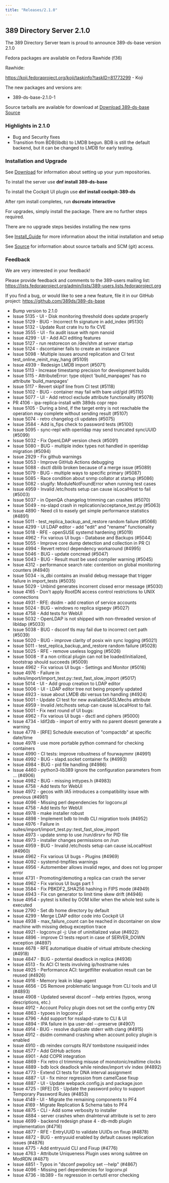 ```yaml
---
title: "Releases/2.1.0"
---
```


389 Directory Server 2.1.0
-----------------------------

The 389 Directory Server team is proud to announce 389-ds-base version 2.1.0

Fedora packages are available on Fedora Rawhide (f36)

Rawhide:

<https://koji.fedoraproject.org/koji/taskinfo?taskID=81773299> - Koji


The new packages and versions are:

- 389-ds-base-2.1.0-1

Source tarballs are available for download at [Download 389-ds-base Source](https://github.com/389ds/389-ds-base/archive/389-ds-base-2.1.0.tar.gz)

### Highlights in 2.1.0

- Bug and Security fixes
- Transition from BDB(libdb) to LMDB begun.  BDB is still the default backend, but it can be changed to LMDB for early testing.

### Installation and Upgrade 

See [Download](../download.html) for information about setting up your yum repositories.

To install the server use **dnf install 389-ds-base**

To install the Cockpit UI plugin use **dnf install cockpit-389-ds**

After rpm install completes, run **dscreate interactive**

For upgrades, simply install the package.  There are no further steps required.

There are no upgrade steps besides installing the new rpms 

See [Install\_Guide](../howto/howto-install-389.html) for more information about the initial installation and setup

See [Source](../development/source.html) for information about source tarballs and SCM (git) access.

### Feedback

We are very interested in your feedback!

Please provide feedback and comments to the 389-users mailing list: <https://lists.fedoraproject.org/admin/lists/389-users.lists.fedoraproject.org>

If you find a bug, or would like to see a new feature, file it in our GitHub project: <https://github.com/389ds/389-ds-base>

- Bump version to 2.1.0
- Issue 5135 - UI - Disk monitoring threshold does update properly
- Issue 5129 - BUG - Incorrect fn signature in add_index (#5130)
- Issue 5132 - Update Rust crate lru to fix CVE
- Issue 3555 - UI - fix audit issue with npm nanoid
- Issue 4299 - UI - Add ACI editing features
- Issue 5127 - run restorecon on /dev/shm at server startup
- Issue 5124 - dscontainer fails to create an instance
- Issue 5098 - Multiple issues around replication and CI test test_online_reinit_may_hang (#5109)
- Issue 4939 - Redesign LMDB import (#5071)
- Issue 5113 - Increase timestamp precision for development builds
- Issue 5115 - AttributeError: type object 'build_manpages' has no attribute 'build_manpages'
- Issue 5117 - Revert skipif line from CI test (#5118)
- Issue 5102 - BUG - container may fail with bare uid/gid (#5110)
- Issue 5077 - UI - Add retrocl exclude attribute functionality (#5078)
- PR 4106 - ipa-replica-install with 389ds copr repo
- Issue 5105 - During a bind, if the target entry is not reachable the operation may complete without sending result (#5107)
- Issue 5074 - retro changelog cli updates (#5075)
- Issue 3584 - Add is_fips check to password tests (#5100)
- Issue 5095 - sync-repl with openldap may send truncated syncUUID (#5099)
- Issue 5032 - Fix OpenLDAP version check (#5091)
- Issue 5080 - BUG - multiple index types not handled in openldap migration (#5094)
- Issue 2929 - Fix github warnings
- Issue 5053 - Improve GitHub Actions debugging
- Issue 5088 - dsctl dblib broken because of a merge issue (#5089)
- Issue 5079 - BUG - multiple ways to specific primary (#5087)
- Issue 5085 - Race condition about snmp collator at startup (#5086)
- Issue 5082 - slugify: ModuleNotFoundError when running test cases
- Issue 4959 - Invalid /etc/hosts setup can cause isLocalHost to fail (#5003)
- Issue 5037 - in OpenQA changelog trimming can crashes (#5070)
- Issue 5049 - ns-slapd crash in replication/acceptance_test.py (#5063)
- Issue 4890 - Need cli to easely get simple performance statistics (#4891)
- Issue 5011 - test_replica_backup_and_restore random failure (#5066)
- Issue 4299 - UI LDAP editor - add "edit" and "rename" functionality
- Issue 5018 - RFE - openSUSE systemd hardening (#5019)
- Issue 4962 - Fix various UI bugs - Database and Backups (#5044)
- Issue 5055 - Improve core dump detection and collection in PR CI
- Issue 4994 - Revert retrocl dependency workaround (#4995)
- Issue 5046 - BUG - update concread (#5047)
- Issue 5043 - BUG - Result must be used compiler warning (#5045)
- Issue 4312 - performance search rate: contention on global monitoring counters (#4940)
- Issue 5034 - is_dbi contains an invalid debug message that trigger failure in import_tests (#5035)
- Issue 5029 - Unbind generates incorrent closed error message (#5030)
- Issue 4165 - Don't apply RootDN access control restrictions to UNIX connections
- Issue 4931 - RFE: dsidm - add creation of service accounts
- Issue 5024 - BUG - windows ro replica sigsegv (#5027)
- Issue 4758 - Add tests for WebUI
- Issue 5032 - OpenLDAP is not shipped with non-threaded version of libldap (#5033)
- Issue 5038 - BUG - dsconf tls may fail due to incorrect cert path (#5039)
- Issue 5020 - BUG - improve clarity of posix win sync logging (#5021)
- Issue 5011 - test_replica_backup_and_restore random failure (#5028)
- Issue 5025 - RFE - remove useless logging (#5026)
- Issue 5008 - If a non critical plugin can not be loaded/initialized, bootstrap should succeeds (#5009)
- Issue 4962 - Fix various UI bugs - Settings and Monitor (#5016)
- Issue 4976 - Failure in suites/import/import_test.py::test_fast_slow_import (#5017)
- Issue 5014 - UI - Add group creation to LDAP editor
- Issue 5006 - UI - LDAP editor tree not being properly updated
- Issue 4923 - issue about LMDB dbi versus txn handling (#4924)
- Issue 5001 - Update CI test for new availableSASLMechs attribute
- Issue 4959 - Invalid /etc/hosts setup can cause isLocalHost to fail.
- Issue 5001 - Fix next round of UI bugs:
- Issue 4962 - Fix various UI bugs - dsctl and ciphers (#5000)
- Issue 4734 - ldif2db - import of entry with no parent doesnt generate a warning
- Issue 4778 - [RFE] Schedule execution of "compactdb" at specific date/time
- Issue 4978 - use more portable python command for checking containers
- Issue 4990 - CI tests: improve robustness of fourwaymmr (#4991)
- Issue 4992 - BUG - slapd.socket container fix (#4993)
- Issue 4984 - BUG - pid file handling (#4986)
- Issue 4460 - python3-lib389 ignore the configuration parameters from … (#4906)
- Issue 4982 - BUG - missing inttypes.h (#4983)
- Issue 4758 - Add tests for WebUI
- Issue 4972 - gecos with IA5 introduces a compatibility issue with previous (#4981)
- Issue 4096 - Missing perl dependencies for logconv.pl
- Issue 4758 - Add tests for WebUI
- Issue 4978 - make installer robust
- Issue 4898 - Implement bdb to lmdb CLI migration tools (#4952)
- Issue 4976 - Failure in suites/import/import_test.py::test_fast_slow_import
- Issue 4973 - update snmp to use /run/dirsrv for PID file
- Issue 4973 - installer changes permissions on /run
- Issue 4959 - BUG - Invalid /etc/hosts setup can cause isLocalHost (#4960)
- Issue 4962 - Fix various UI bugs - Plugins (#4969)
- Issue 4092 - systemd-tmpfiles warnings
- Issue 4956 - Automember allows invalid regex, and does not log proper error
- Issue 4731 - Promoting/demoting a replica can crash the server
- Issue 4962 - Fix various UI bugs part 1
- Issue 3584 - Fix PBKDF2_SHA256 hashing in FIPS mode (#4949)
- Issue 4943 - Fix csn generator to limit time skew drift (#4946)
- Issue 4954 - pytest is killed by OOM killer when the whole test suite is executed
- Issue 2790 - Set db home directory by default
- Issue 4299 - Merge LDAP editor code into Cockpit UI
- Issue 4938 - max_failure_count can be reached in dscontainer on slow machine with missing debug exception trace
- Issue 4921 - logconv.pl -j: Use of uninitialized value (#4922)
- Issue 4896 - improve CI tests report in case of SERVER_DOWN exception (#4897)
- Issue 4678 - RFE automatique disable of virtual attribute checking (#4918)
- Issue 4847 - BUG - potential deadlock in replica (#4936)
- Issue 4513 - fix ACI CI tests involving ip/hostname rules
- Issue 4925 - Performance ACI: targetfilter evaluation result can be reused (#4926)
- Issue 4916 - Memory leak in ldap-agent
- Issue 4656 - DS Remove problematic language from CLI tools and UI (#4893)
- Issue 4908 - Updated several dsconf --help entries (typos, wrong descriptions, etc.)
- Issue 4912 - Account Policy plugin does not set the config entry DN
- Issue 4863 - typoes in logconv.pl
- Issue 4796 - Add support for nsslapd-state to CLI & UI
- Issue 4894 - IPA failure in ipa user-del --preserve (#4907)
- Issue 4914 - BUG - resolve duplicate stderr with clang (#4915)
- Issue 4912 - dsidm command crashing when account policy plugin is enabled
- Issue 4910 - db reindex corrupts RUV tombstone nsuiqueid index
- Issue 4577 - Add GitHub actions
- Issue 4901 - Add COPR integration
- Issue 4869 - Fix retro cl trimming misuse of monotonic/realtime clocks
- Issue 4889 - bdb lock deadlock while reindex/import vlv index (#4892)
- Issue 4773 - Extend CI tests for DNA interval assignment
- Issue 4887 - UI - fix minor regression from camelCase fixup
- Issue 4887 - UI - Update webpack.config.js and package.json
- Issue 4725 - [RFE] DS - Update the password policy to support Temporary Password Rules (#4853)
- Issue 4149 - UI - Migrate the remaining components to PF4
- Issue 4169 - Migrate Replication & Schema tabs to PF4
- Issue 4875 - CLI - Add some verbosity to installer
- Issue 4884 - server crashes when dnaInterval attribute is set to zero
- Issue 4699 - backend redesign phase 4 - db-mdb plugin implementation (#4716)
- Issue 4877 - RFE - EntryUUID to validate UUIDs on fixup (#4878)
- Issue 4872 - BUG - entryuuid enabled by default causes replication issues (#4876)
- Issue 4775 - Add entryuuid CLI and Fixup (#4776)
- Issue 4763 - Attribute Uniqueness Plugin uses wrong subtree on ModRDN (#4871)
- Issue 4851 - Typos in "dsconf pwpolicy set --help" (#4867)
- Issue 4096 - Missing perl dependencies for logconv.pl
- Issue 4736 - lib389 - fix regression in certutil error checking

